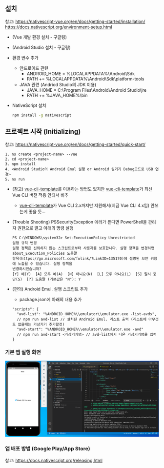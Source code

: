 

## 설치

참고:
https://nativescript-vue.org/en/docs/getting-started/installation/
https://docs.nativescript.org/environment-setup.html

* (Vue 개발 환경 설치 - 구글링)

* (Android Studio 설치 - 구글링)

* 환경 변수 추가

  * 안드로이드 관련
    * ANDROID_HOME = %LOCALAPPDATA%\Android\Sdk
    * PATH += %LOCALAPPDATA%\Android\Sdk\platform-tools
  * JAVA 관련 (Andriod Studio의 JDK 이용)
    * JAVA_HOME = C:\Program Files\Android\Android Studio\jre
    * PATH += %JAVA_HOME%\bin

* NativeScript 설치

  ```bash
  npm install -g nativescript
  ```


## 프로젝트 시작 (Initializing)
참고:
https://nativescript-vue.org/en/docs/getting-started/quick-start/

```
1. ns create <project-name> --vue
2. cd <project-name>
3. npm install
4. <Android Studio의 Android Emul 실행 or Android 실기기 Debug모드로 USB 연결>
5. ns run
```

* (참고) [vue-cli-template](https://github.com/nativescript-vue/vue-cli-template)를 이용하는 방법도 있지만 [vue-cli-template](https://github.com/nativescript-vue/vue-cli-template)가 최신 Vue CLI 버전 적용 안되서 비추
  
  * [vue-cli-template](https://github.com/nativescript-vue/vue-cli-template)가 Vue CLI 2.x까지만 지원해서(지금 Vue CLI 4.x임) 안쓰는게 좋을 듯...
  
* (Trouble Shooting) PSSecurityException 에러가 뜬다면
  PowerShell을 관리자 권한으로 열고 아래의 명령 실행

  ```
  PS C:\WINDOWS\system32> Set-ExecutionPolicy Unrestricted
  실행 규칙 변경
  실행 정책은 신뢰하지 않는 스크립트로부터 사용자를 보호합니다. 실행 정책을 변경하면 about_Execution_Policies 도움말
  항목(https://go.microsoft.com/fwlink/?LinkID=135170)에 설명된 보안 위험에 노출될 수 있습니다. 실행 정책을
  변경하시겠습니까?
  [Y] 예(Y)  [A] 모두 예(A)  [N] 아니요(N)  [L] 모두 아니요(L)  [S] 일시 중단(S)  [?] 도움말 (기본값은 "N"): Y
  ```

* (편의) Android Emul. 실행 스크립트 추가
  * package.json에 아래의 내용 추가

  ```
  "scripts": {
    "avd-list": "%ANDROID_HOME%\\emulator\\emulator.exe -list-avds",
    // npm run avd-list // 설치된 Android Emul. 리스트 출력 (리스트에 아무것도 없을때는 가상기기 추가할것)
    "avd-start": "%ANDROID_HOME%\\emulator\\emulator.exe -avd"
    // npm run avd-start <가상기기명> // avd-list에서 나온 가상기기명을 입력
  }
  ```



### 기본 앱 실행 화면

![image-20210515141544256](NativeScript_Vue_%ED%99%98%EA%B2%BD_%EC%84%B8%ED%8C%85.assets/image-20210515141544256.png)



### 앱 배포 방법 (Google Play/App Store)

참고:
https://docs.nativescript.org/releasing.html

